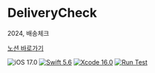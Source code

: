# DeliveryCheck
2024, 배송체크

[노션 바로가기](https://exciting-anorak-474.notion.site/149bc6b0ea1745e9af9c9d48e112566c?pvs=74)

![iOS 17.0](https://img.shields.io/badge/iOS-14.0-lightgrey?style=flat&color=181717)
[![Swift 5.6](https://img.shields.io/badge/Swift-5.6-F05138.svg?style=flat&color=F05138)](https://swift.org/download/) 
[![Xcode 16.0](https://img.shields.io/badge/Xcode-13.4-147EFB.svg?style=flat&color=147EFB)](https://apps.apple.com/kr/app/xcode/id497799835?mt=12) 
[![Run Test](https://github.com/sunny5875/DeliveryCheck/actions/workflows/build.yml/badge.svg)](https://github.com/sunny5875/DeliveryCheck/actions/workflows/build.yml)
